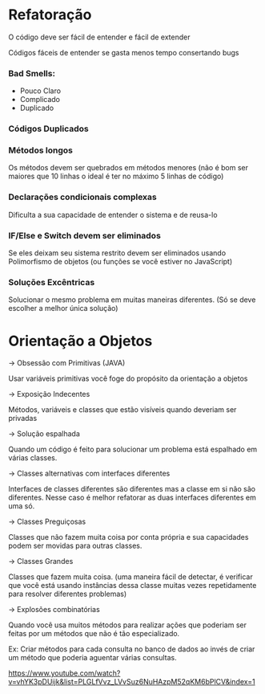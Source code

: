 # Refatoração 

O código deve ser fácil de entender e fácil de extender

Códigos fáceis de entender se gasta menos tempo consertando bugs 

### Bad Smells:
- Pouco Claro
- Complicado
- Duplicado

### Códigos Duplicados

### Métodos longos

Os métodos devem ser quebrados em métodos menores (não é bom ser maiores que 10 linhas o ideal é ter no máximo 5 linhas de código)

### Declarações condicionais complexas

Dificulta a sua capacidade de entender o sistema e de reusa-lo

### IF/Else e Switch devem ser eliminados

Se eles deixam seu sistema restrito devem ser eliminados usando Polimorfismo de objetos (ou funções se você estiver no JavaScript)

### Soluções Excêntricas 

Solucionar o mesmo problema em muitas maneiras diferentes. (Só se deve escolher a melhor única solução)


# Orientação a Objetos

-> Obsessão com Primitivas (JAVA)

Usar variáveis primitivas você foge do propósito da orientação a objetos

-> Exposição Indecentes

Métodos, variáveis e classes que estão visíveis quando deveriam ser privadas

-> Solução espalhada

Quando um código é feito para solucionar um problema está espalhado em várias classes.

-> Classes alternativas com interfaces diferentes

Interfaces de classes diferentes são diferentes mas a classe em si não são diferentes. Nesse caso é melhor refatorar as duas interfaces diferentes em uma só.

-> Classes Preguiçosas

Classes que não fazem muita coisa por conta própria e sua capacidades podem ser movidas para outras classes.

-> Classes Grandes

Classes que fazem muita coisa. (uma maneira fácil de detectar, é verificar que você está
usando instâncias dessa classe muitas vezes repetidamente para resolver diferentes problemas)

-> Explosões combinatórias

Quando você usa muitos métodos para realizar ações que poderiam ser feitas por um métodos que não é tão especializado. 

Ex: Criar métodos para cada consulta no banco de dados ao invés de criar um método que poderia aguentar várias consultas. 




https://www.youtube.com/watch?v=vhYK3pDUijk&list=PLGLfVvz_LVvSuz6NuHAzpM52qKM6bPlCV&index=1

